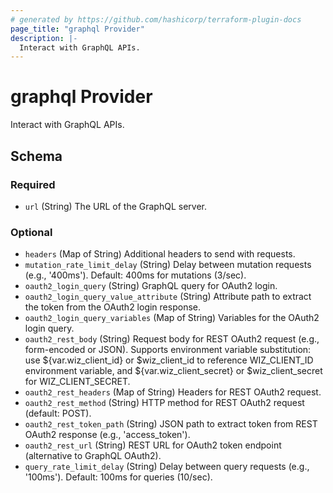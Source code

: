 ```yaml
---
# generated by https://github.com/hashicorp/terraform-plugin-docs
page_title: "graphql Provider"
description: |-
  Interact with GraphQL APIs.
---
```


# graphql Provider

Interact with GraphQL APIs.



<!-- schema generated by tfplugindocs -->
## Schema

### Required

- `url` (String) The URL of the GraphQL server.

### Optional

- `headers` (Map of String) Additional headers to send with requests.
- `mutation_rate_limit_delay` (String) Delay between mutation requests (e.g., '400ms'). Default: 400ms for mutations (3/sec).
- `oauth2_login_query` (String) GraphQL query for OAuth2 login.
- `oauth2_login_query_value_attribute` (String) Attribute path to extract the token from the OAuth2 login response.
- `oauth2_login_query_variables` (Map of String) Variables for the OAuth2 login query.
- `oauth2_rest_body` (String) Request body for REST OAuth2 request (e.g., form-encoded or JSON). Supports environment variable substitution: use ${var.wiz_client_id} or $wiz_client_id to reference WIZ_CLIENT_ID environment variable, and ${var.wiz_client_secret} or $wiz_client_secret for WIZ_CLIENT_SECRET.
- `oauth2_rest_headers` (Map of String) Headers for REST OAuth2 request.
- `oauth2_rest_method` (String) HTTP method for REST OAuth2 request (default: POST).
- `oauth2_rest_token_path` (String) JSON path to extract token from REST OAuth2 response (e.g., 'access_token').
- `oauth2_rest_url` (String) REST URL for OAuth2 token endpoint (alternative to GraphQL OAuth2).
- `query_rate_limit_delay` (String) Delay between query requests (e.g., '100ms'). Default: 100ms for queries (10/sec).
